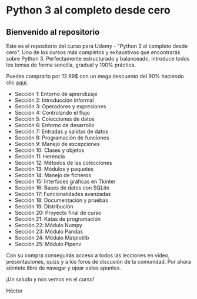 # Python 3 al completo desde cero

## Bienvenido al repositorio

Este es el repositorio del curso para Udemy - "Python 3 al completo desde cero". Uno de los cursos más completos y exhaustivos que encontrarás sobre Python 3. Perfectamente estructurado y balanceado, introduce todos los temas de forma sencilla, gradual y 100% práctica.

Puedes comprarlo por 12.99$ con un mega descuento del 90% haciendo clic [aquí](https://www.hektorprofe.net/cupon/python).

- Sección 1: Entorno de aprendizaje
- Sección 2: Introducción informal
- Sección 3: Operadores y expresiones
- Sección 4: Controlando el flujo
- Sección 5: Colecciones de datos
- Sección 6: Entorno de desarrollo
- Sección 7: Entradas y salidas de datos
- Sección 8: Programación de funciones
- Sección 9: Manejo de excepciones
- Sección 10: Clases y objetos
- Sección 11: Herencia
- Sección 12: Métodos de las colecciones
- Sección 13: Módulos y paquetes
- Sección 14: Manejo de ficheros
- Sección 15: Interfaces gráficas en Tkinter
- Sección 16: Bases de datos con SQLite
- Sección 17: Funcionalidades avanzadas
- Sección 18: Documentación y pruebas
- Sección 19: Distribución
- Sección 20: Proyecto final de curso
- Sección 21: Katas de programación
- Sección 22: Módulo Numpy
- Sección 23: Módulo Pandas
- Sección 24: Módulo Matplotlib
- Sección 25: Módulo Pipenv

Con su compra conseguirás acceso a todos las lecciones en vídeo, presentaciones, quizs y a los foros de discusión de la comunidad. Por ahora siéntete libre de navegar y ojear estos apuntes.

¡Un saludo y nos vemos en el curso!

Héctor
